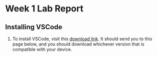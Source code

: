 # Week 1 Lab Report
## Installing VSCode
1. To install VSCode, visit this [download link](https://code.visualstudio.com/download). It should send you to this page below, and you should download whichever version that is compatible with your device.
